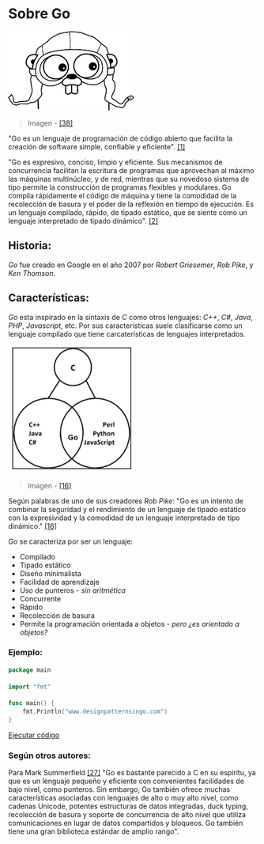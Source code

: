 # Sobre Go

![](/assets/appenginegopher.jpg)

> Imagen - [\[38\]](recursos.md)

"Go es un lenguaje de programación de código abierto que facilita la creación de software simple, confiable y eficiente". [\[1\]](recursos.md)

"Go es expresivo, conciso, limpio y eficiente. Sus mecanismos de concurrencia facilitan la escritura de programas que aprovechan al máximo las máquinas multinúcleo, y de red, mientras que su novedoso sistema de tipo permite la construcción de programas flexibles y modulares. Go compila rápidamente el código de máquina y tiene la comodidad de la recolección de basura y el poder de la reflexión en tiempo de ejecución. Es un lenguaje compilado, rápido, de tipado estático, que se siente como un lenguaje interpretado de tipado dinámico". [\[2\]](recursos.md)

## Historia:

_Go_ fue creado en Google en el año 2007 por _Robert Griesemer_, _Rob Pike_, y _Ken Thomson_.

## Características:

_Go_ esta inspirado en la sintaxis de _C_ como otros lenguajes: _C++_, _C#_, _Java_, _PHP_, _Javascript_, etc. Por sus características suele clasificarse como un lenguaje compilado que tiene carcaterísticas de lenguajes interpretados.

![](/assets/contreras/govsother.png)

> Imagen - [\[16\]](recursos.md)

Según palabras de uno de sus creadores _Rob Pike_: "Go es un intento de combinar la seguridad y el rendimiento de un lenguaje de tipado estático con la expresividad y la comodidad de un lenguaje interpretado de tipo dinámico." [\[16\]](recursos.md)

_Go_ se caracteriza por ser un lenguaje:

* Compilado
* Tipado estático
* Diseño minimalista
* Facilidad de aprendizaje
* Uso de punteros - _sin aritmética_
* Concurrente
* Rápido
* Recolección de basura
* Permite la programación orientada a objetos - _pero ¿es orientado a objetos?_

### Ejemplo:

```go
package main

import "fmt"

func main() {
    fmt.Println("www.designpatternsingo.com")
}
```

[Ejecutar código](https://play.golang.org/p/vhgR-fZxZv6)

### Según otros autores:

Para Mark Summerfield [\[27\]](recursos.md) "Go es bastante parecido a C en su espíritu, ya que es un lenguaje pequeño y eficiente con convenientes facilidades de bajo nivel, como punteros. Sin embargo, Go también ofrece muchas características asociadas con lenguajes de alto o muy alto nivel, como cadenas Unicode, potentes estructuras de datos integradas, duck typing, recolección de basura y soporte de concurrencia de alto nivel que utiliza comunicaciones en lugar de datos compartidos y bloqueos. Go también tiene una gran biblioteca estándar de amplio rango".

